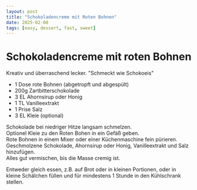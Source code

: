 ```yaml
---
layout: post
title: "Schokoladencreme mit Roten Bohnen"
date: 2025-02-08
tags: [easy, dessert, fast, sweet]
---
```

# Schokoladencreme mit roten Bohnen
Kreativ und überraschend lecker.
"Schmeckt wie Schokoeis"

- 1 Dose rote Bohnen (abgetropft und abgespült)
- 200g Zartbitterschokolade
- 3 EL Ahornsirup oder Honig
- 1 TL Vanilleextrakt
- 1 Prise Salz
- 3 EL Kleie (optional)

Schokolade bei niedriger Hitze langsam schmelzen.  
Optionel Kleie zu den Roten Bohen in ein Gefäß geben.  
Rote Bohnen in einem Mixer oder einer Küchenmaschine fein pürieren.  
Geschmolzene Schokolade, Ahornsirup oder Honig, Vanilleextrakt und Salz hinzufügen.  
Alles gut vermischen, bis die Masse cremig ist.  

Entweder gleich essen, z.B. auf Brot oder in kleinen Portionen, oder in kleine Schälchen füllen und
für mindestens 1 Stunde in den Kühlschrank stellen.  
